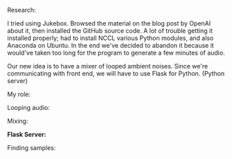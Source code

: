 Research:

I tried using Jukebox. Browsed the material on the blog post by OpenAI about it, then installed the GitHub source code. A lot of trouble getting it installed properly; had to install NCCL various Python modules, and also Anaconda on Ubuntu. In the end we've decided to abandon it because it would've taken too long for the program to generate a few minutes of audio.

Our new idea is to have a mixer of looped ambient noises. Since we're communicating with front end, we will have to use Flask for Python. (Python server)

My role: 

Looping audio:

Mixing:

**Flask Server:**

Finding samples: